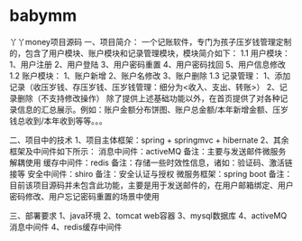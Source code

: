 # babymm
丫丫money项目源码
一、项目简介：
   一个记账软件，专门为孩子压岁钱管理定制的，包含了用户模块、账户模块和记录管理模块，模块简介如下：
  1.1 用户模块：
       1、用户注册
       2、用户登陆
       3、用户密码重置
       4、用户密码找回
       5、用户信息修改
  1.2 账户模块：
       1、账户新增
       2、账户名修改
       3、账户删除
  1.3 记录管理：
       1、添加记录（收压岁钱、存压岁钱、压岁钱管理：细分为<收入、支出、转账>）
       2、记录删除（不支持修改操作）
除了提供上述基础功能以外，在首页提供了对各种记录信息的汇总展示。例如：账户金额分布饼图、账户总金额/本年新增金额、压岁钱总收到/本年收到等等。。。
   
二、项目中的技术
1、项目主体框架：spring + springmvc + hibernate
2、其余框架及中间件如下所示：
   消息中间件：activeMQ  备注：主要与发送邮件微服务解耦使用
   缓存中间件：redis    备注：存储一些时效性信息，诸如：验证码、激活链接等
   安全中间件：shiro   备注：安全认证与授权
   微服务框架：spring boot   备注：目前该项目源码并未包含此功能，主要是用于发送邮件的，在用户邮箱绑定、用户密码修改、用户忘记密码重置的场景中使用
  
三、部署要求
 1、java环境
 2、tomcat web容器
 3、mysql数据库
 4、activeMQ消息中间件
 4、redis缓存中间件
 
 
   

  
